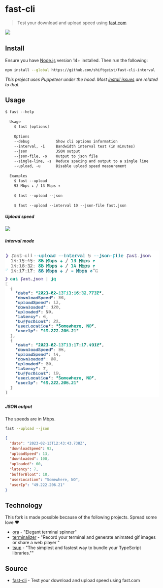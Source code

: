 # fast-cli

> Test your download and upload speed using [fast.com](https://fast.com)

![](screenshot.gif)

## Install

Ensure you have [Node.js](https://nodejs.org) version 14+ installed. Then run the following:

```sh
npm install --global https://github.com/shiftgeist/fast-cli-interval
```

_This project uses Puppeteer under the hood. Most [install issues](https://github.com/puppeteer/puppeteer/blob/main/docs/troubleshooting.md) are related to that._

## Usage

```
$ fast --help

  Usage
    $ fast [options]

	Options
    --debug            Show cli options information
    --interval, -i     Bandwidth interval test (in minutes)
    --json             JSON output
    --json-file, -o    Output to json file
    --single-line, -s  Reduce spacing and output to a single line
    --upload, -u       Disable upload speed measurement

  Examples
    $ fast --upload
    93 Mbps ↓ / 13 Mbps ↑

    $ fast --upload --json

    $ fast --upload --interval 10 --json-file fast.json
```

##### Upload speed

<img src="screenshot-upload.gif" width="500">

##### Interval mode

<img src="screenshot-interval.png" width="500">

##### JSON output

The speeds are in Mbps.

```sh
fast --upload --json
```

```json
{
  "date": "2023-02-13T12:43:43.738Z",
  "downloadSpeed": 92,
  "uploadSpeed": 13,
  "downloaded": 100,
  "uploaded": 60,
  "latency": 7,
  "bufferBloat": 18,
  "userLocation": "Somewhere, NO",
  "userIp": "49.222.206.21"
}
```

## Technology

This fork is made possible because of the following projects. Spread some love ❤️

- [ora](https://github.com/sindresorhus/ora) - "Elegant terminal spinner"
- [terminalizer](https://github.com/faressoft/terminalizer) - "Record your terminal and generate animated gif images or share a web player "
- [tsup](https://github.com/egoist/tsup) - "The simplest and fastest way to bundle your TypeScript libraries.""

## Source

- [fast-cli](https://github.com/sindresorhus/fast-cli) - Test your download and upload speed using fast.com
